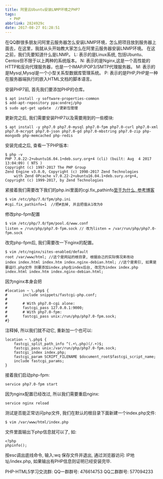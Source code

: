 ```yaml
---
title: 阿里云Ubuntu安装LNMP环境之PHP7
tags:
  - PHP
abbrlink: 2824929c
date: 2017-08-27 01:28:51
---
```

在QQ群很多朋友问阿里云服务器怎么安装LNMP环境，怎么把项目放到服务器上面去，在这里，我就从头开始教大家怎么在阿里云服务器安装LNMP环境。
在这之前，我们先要知道什么是LNMP。
L: 表示的是Linux系统, 包括Ubuntu、Centos但不限于以上两种的系统版本。
N: 表示的是Nginx,这是一个高性能的HTTP和反向代理服务器，也是一个IMAP/POP3/SMTP代理服务器。
M: 表示的是Mysql,Mysql是一个小型关系型数据库管理系统。
P: 表示的是PHP,PHP是一种在服务器端执行的嵌入HTML文档的脚本语言。
<!-- more -->

安装PHP7前, 首先我们要添加PHP的仓库。
```
$ apt install -y software-properties-common
$ add-apt-repository ppa:ondrej/php
$ sudo apt-get update  //更新包管理
```
更新完之后, 我们需要安装PHP7以及需要用到的一些模块:
```
$ apt install -y php7.0 php7.0-mysql php7.0-fpm php7.0-curl php7.0-xml php7.0-mcrypt php7.0-json php7.0-gd php7.0-mbstring php7.0-zip php-mongodb php-memcached php-redis
```
安装完成之后, 查看一下PHP版本:
```
$ php -v
PHP 7.0.22-2+ubuntu16.04.1+deb.sury.org+4 (cli) (built: Aug  4 2017 13:04:09) ( NTS )
Copyright (c) 1997-2017 The PHP Group
Zend Engine v3.0.0, Copyright (c) 1998-2017 Zend Technologies
    with Zend OPcache v7.0.22-2+ubuntu16.04.1+deb.sury.org+4, Copyright (c) 1999-2017, by Zend Technologies
```
紧接着我们需要改下我们的php.ini里面的cgi.fix_pathinfo[至于为什么, 参考博客](http://www.laruence.com/2010/05/20/1495.html)
```
$ vim /etc/php/7.0/fpm/php.ini
#cgi.fix_pathinfo=1  //把#去掉, 并且把值从1改为0
```
修改php-fpm配置
```
$ vim /etc/php/7.0/fpm/pool.d/www.conf
listen = /run/php/php7.0-fpm.sock // 改为listen = /var/run/php/php7.0-fpm.sock
```
改完php-fpm后, 我们需要改一下nginx的配置。
```
$ vim /etc/nginx/sites-enabled/default
root /var/www/html; //这个是网站的根目录, 根据自己的实际情况来改动
index index.html index.htm index.nginx-debian.html; //这个是索引, 如果是要运行.php文件 则要添加index.php在index后台, 改完为index index.php index.html index.htm index.nginx-debian.html;
```
因为nginx本身会把
```
#location ~ \.php$ {
#       include snippets/fastcgi-php.conf;
#
#       # With php7.0-cgi alone:
#       fastcgi_pass 127.0.0.1:9000;
#       # With php7.0-fpm:
#       fastcgi_pass unix:/run/php/php7.0-fpm.sock;
#}
```
注释掉, 所以我们就不动它, 重新加一个也可以:
```
location ~ \.php$ {
    fastcgi_split_path_info ^(.+\.php)(/.+)$;
    fastcgi_pass unix:/var/run/php/php7.0-fpm.sock;
    fastcgi_index index.php;
    fastcgi_param SCRIPT_FILENAME $document_root$fastcgi_script_name;
    include fastcgi_params;
}
```
接着我们启动php-fpm:
```
service php7.0-fpm start
```
因为nginx配置已经改过, 所以我们需要重启nginx:
```
service nginx reload
```
测试是否能正常访问php文件, 我们在默认的根目录下面新建一个index.php文件:
```
$ vim /var/www/html/index.php
```
文件里面输出下php信息就可以了, 如:
```
<?php
phpinfo();

```
按esc调出底线命令, 输入:wq 保存文件并退出, 通过浏览器访问: IP地址/index.php, 如果输出有PHP信息则证明已经安装完毕.


PHP-HTML5学习交流群:
QQ一群群号: 476614753
QQ二群群号: 577094233
